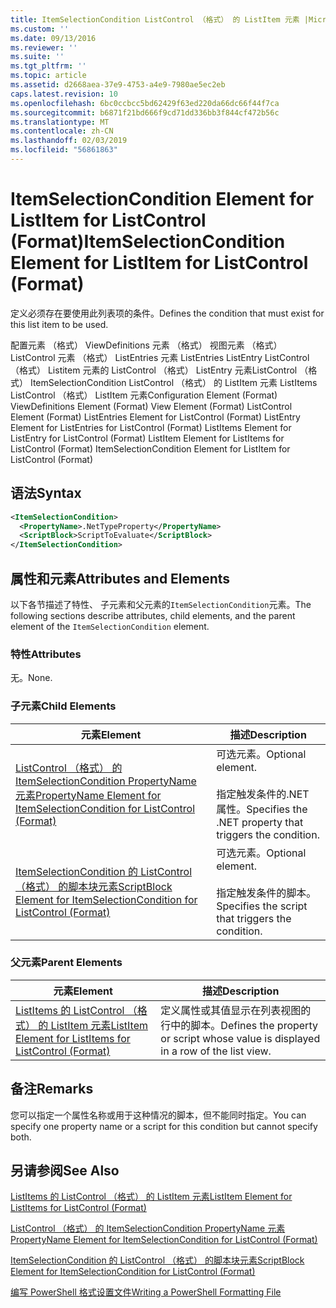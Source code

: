 ```yaml
---
title: ItemSelectionCondition ListControl （格式） 的 ListItem 元素 |Microsoft Docs
ms.custom: ''
ms.date: 09/13/2016
ms.reviewer: ''
ms.suite: ''
ms.tgt_pltfrm: ''
ms.topic: article
ms.assetid: d2668aea-37e9-4753-a4e9-7980ae5ec2eb
caps.latest.revision: 10
ms.openlocfilehash: 6bc0ccbcc5bd62429f63ed220da66dc66f44f7ca
ms.sourcegitcommit: b6871f21bd666f9cd71dd336bb3f844cf472b56c
ms.translationtype: MT
ms.contentlocale: zh-CN
ms.lasthandoff: 02/03/2019
ms.locfileid: "56861863"
---
```

# <a name="itemselectioncondition-element-for-listitem-for-listcontrol-format"></a><span data-ttu-id="e240e-102">ItemSelectionCondition Element for ListItem for ListControl (Format)</span><span class="sxs-lookup"><span data-stu-id="e240e-102">ItemSelectionCondition Element for ListItem for ListControl (Format)</span></span>

<span data-ttu-id="e240e-103">定义必须存在要使用此列表项的条件。</span><span class="sxs-lookup"><span data-stu-id="e240e-103">Defines the condition that must exist for this list item to be used.</span></span>

<span data-ttu-id="e240e-104">配置元素 （格式） ViewDefinitions 元素 （格式） 视图元素 （格式） ListControl 元素 （格式） ListEntries 元素 ListEntries ListEntry ListControl （格式） Listitem 元素的 ListControl （格式） ListEntry 元素ListControl （格式） ItemSelectionCondition ListControl （格式） 的 ListItem 元素 ListItems ListControl （格式） ListItem 元素</span><span class="sxs-lookup"><span data-stu-id="e240e-104">Configuration Element (Format) ViewDefinitions Element (Format) View Element (Format) ListControl Element (Format) ListEntries Element for ListControl (Format) ListEntry Element for ListEntries for ListControl (Format) ListItems Element for ListEntry for ListControl (Format) ListItem Element for ListItems for ListControl (Format) ItemSelectionCondition Element for ListItem for ListControl (Format)</span></span>

## <a name="syntax"></a><span data-ttu-id="e240e-105">语法</span><span class="sxs-lookup"><span data-stu-id="e240e-105">Syntax</span></span>

```xml
<ItemSelectionCondition>
  <PropertyName>.NetTypeProperty</PropertyName>
  <ScriptBlock>ScriptToEvaluate</ScriptBlock>
</ItemSelectionCondition>
```

## <a name="attributes-and-elements"></a><span data-ttu-id="e240e-106">属性和元素</span><span class="sxs-lookup"><span data-stu-id="e240e-106">Attributes and Elements</span></span>

<span data-ttu-id="e240e-107">以下各节描述了特性、 子元素和父元素的`ItemSelectionCondition`元素。</span><span class="sxs-lookup"><span data-stu-id="e240e-107">The following sections describe attributes, child elements, and the parent element of the `ItemSelectionCondition` element.</span></span>

### <a name="attributes"></a><span data-ttu-id="e240e-108">特性</span><span class="sxs-lookup"><span data-stu-id="e240e-108">Attributes</span></span>

<span data-ttu-id="e240e-109">无。</span><span class="sxs-lookup"><span data-stu-id="e240e-109">None.</span></span>

### <a name="child-elements"></a><span data-ttu-id="e240e-110">子元素</span><span class="sxs-lookup"><span data-stu-id="e240e-110">Child Elements</span></span>

|<span data-ttu-id="e240e-111">元素</span><span class="sxs-lookup"><span data-stu-id="e240e-111">Element</span></span>|<span data-ttu-id="e240e-112">描述</span><span class="sxs-lookup"><span data-stu-id="e240e-112">Description</span></span>|
|-------------|-----------------|
|[<span data-ttu-id="e240e-113">ListControl （格式） 的 ItemSelectionCondition PropertyName 元素</span><span class="sxs-lookup"><span data-stu-id="e240e-113">PropertyName Element for ItemSelectionCondition for ListControl (Format)</span></span>](./propertyname-element-for-itemselectioncondition-for-listcontrol-format.md)|<span data-ttu-id="e240e-114">可选元素。</span><span class="sxs-lookup"><span data-stu-id="e240e-114">Optional element.</span></span><br /><br /> <span data-ttu-id="e240e-115">指定触发条件的.NET 属性。</span><span class="sxs-lookup"><span data-stu-id="e240e-115">Specifies the .NET property that triggers the condition.</span></span>|
|[<span data-ttu-id="e240e-116">ItemSelectionCondition 的 ListControl （格式） 的脚本块元素</span><span class="sxs-lookup"><span data-stu-id="e240e-116">ScriptBlock Element for ItemSelectionCondition for ListControl (Format)</span></span>](./scriptblock-element-for-itemselectioncondition-for-listcontrol-format.md)|<span data-ttu-id="e240e-117">可选元素。</span><span class="sxs-lookup"><span data-stu-id="e240e-117">Optional element.</span></span><br /><br /> <span data-ttu-id="e240e-118">指定触发条件的脚本。</span><span class="sxs-lookup"><span data-stu-id="e240e-118">Specifies the script that triggers the condition.</span></span>|

### <a name="parent-elements"></a><span data-ttu-id="e240e-119">父元素</span><span class="sxs-lookup"><span data-stu-id="e240e-119">Parent Elements</span></span>

|<span data-ttu-id="e240e-120">元素</span><span class="sxs-lookup"><span data-stu-id="e240e-120">Element</span></span>|<span data-ttu-id="e240e-121">描述</span><span class="sxs-lookup"><span data-stu-id="e240e-121">Description</span></span>|
|-------------|-----------------|
|[<span data-ttu-id="e240e-122">ListItems 的 ListControl （格式） 的 ListItem 元素</span><span class="sxs-lookup"><span data-stu-id="e240e-122">ListItem Element for ListItems for ListControl (Format)</span></span>](./listitem-element-for-listitems-for-listcontrol-format.md)|<span data-ttu-id="e240e-123">定义属性或其值显示在列表视图的行中的脚本。</span><span class="sxs-lookup"><span data-stu-id="e240e-123">Defines the property or script whose value is displayed in a row of the list view.</span></span>|

## <a name="remarks"></a><span data-ttu-id="e240e-124">备注</span><span class="sxs-lookup"><span data-stu-id="e240e-124">Remarks</span></span>

<span data-ttu-id="e240e-125">您可以指定一个属性名称或用于这种情况的脚本，但不能同时指定。</span><span class="sxs-lookup"><span data-stu-id="e240e-125">You can specify one property name or a script for this condition but cannot specify both.</span></span>

## <a name="see-also"></a><span data-ttu-id="e240e-126">另请参阅</span><span class="sxs-lookup"><span data-stu-id="e240e-126">See Also</span></span>

[<span data-ttu-id="e240e-127">ListItems 的 ListControl （格式） 的 ListItem 元素</span><span class="sxs-lookup"><span data-stu-id="e240e-127">ListItem Element for ListItems for ListControl (Format)</span></span>](./listitem-element-for-listitems-for-listcontrol-format.md)

[<span data-ttu-id="e240e-128">ListControl （格式） 的 ItemSelectionCondition PropertyName 元素</span><span class="sxs-lookup"><span data-stu-id="e240e-128">PropertyName Element for ItemSelectionCondition for ListControl (Format)</span></span>](./propertyname-element-for-itemselectioncondition-for-listcontrol-format.md)

[<span data-ttu-id="e240e-129">ItemSelectionCondition 的 ListControl （格式） 的脚本块元素</span><span class="sxs-lookup"><span data-stu-id="e240e-129">ScriptBlock Element for ItemSelectionCondition for ListControl (Format)</span></span>](./scriptblock-element-for-itemselectioncondition-for-listcontrol-format.md)

[<span data-ttu-id="e240e-130">编写 PowerShell 格式设置文件</span><span class="sxs-lookup"><span data-stu-id="e240e-130">Writing a PowerShell Formatting File</span></span>](./writing-a-powershell-formatting-file.md)
